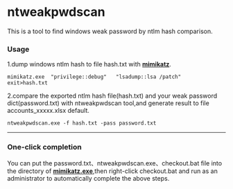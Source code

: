 # ntweakpwdscan
This is a tool to find windows weak password by ntlm hash comparison.

### Usage

1.dump windows ntlm hash to file hash.txt with **[mimikatz](https://github.com/gentilkiwi/mimikatz)**.
```
mimikatz.exe  "privilege::debug"   "lsadump::lsa /patch"   exit>hash.txt
```
2.compare the exported ntlm hash file(hash.txt) and your weak password dict(password.txt) with ntweakpwdscan tool,and generate result to file accounts_xxxxx.xlsx default.
```
ntweakpwdscan.exe -f hash.txt -pass password.txt
```
***
###  One-click completion

You can put the password.txt、ntweakpwdscan.exe、checkout.bat file into the directory of **[mimikatz.exe](https://github.com/gentilkiwi/mimikatz/releases)**,then right-click checkout.bat and run as an administrator to automatically complete the above steps.